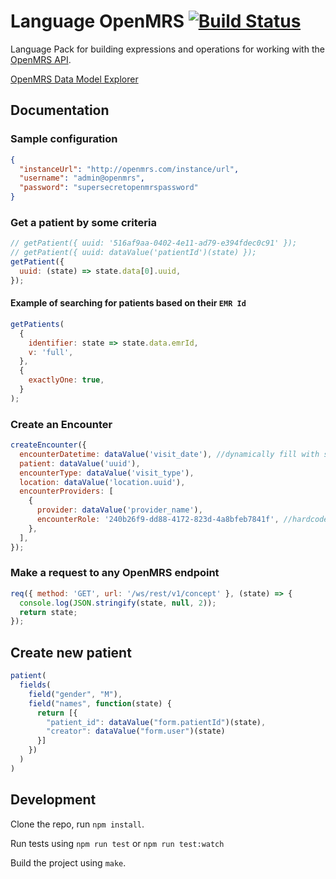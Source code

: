 # Language OpenMRS [![Build Status](https://travis-ci.org/OpenFn/language-openmrs.svg?branch=master)](https://travis-ci.org/OpenFn/language-openmrs)

Language Pack for building expressions and operations for working with
the [OpenMRS API](https://wiki.openmrs.org/display/docs/API).

[OpenMRS Data Model Explorer](http://burkeware.com/openmrs-data-model/openmrs-data-model-1.11.html#)

## Documentation

### Sample configuration

```json
{
  "instanceUrl": "http://openmrs.com/instance/url",
  "username": "admin@openmrs",
  "password": "supersecretopenmrspassword"
}
```

### Get a patient by some criteria

```js
// getPatient({ uuid: '516af9aa-0402-4e11-ad79-e394fdec0c91' });
// getPatient({ uuid: dataValue('patientId')(state) });
getPatient({
  uuid: (state) => state.data[0].uuid,
});
```
#### Example of searching for patients based on their `EMR Id`
```js
getPatients(
  {
    identifier: state => state.data.emrId,
    v: 'full',
  },
  {
    exactlyOne: true,
  }
);
```
### Create an Encounter
```js
createEncounter({
  encounterDatetime: dataValue('visit_date'), //dynamically fill with source app data
  patient: dataValue('uuid'), 
  encounterType: dataValue('visit_type'),
  location: dataValue('location.uuid'),
  encounterProviders: [
    {
      provider: dataValue('provider_name'),
      encounterRole: '240b26f9-dd88-4172-823d-4a8bfeb7841f', //hardcoded value
    },
  ],
});
```

### Make a request to any OpenMRS endpoint

```js
req({ method: 'GET', url: '/ws/rest/v1/concept' }, (state) => {
  console.log(JSON.stringify(state, null, 2));
  return state;
});
```

<!-- ## Create new person

```js
person(
  fields(
    field("gender", "M"),
    field("names", function(state) {
      return [{
        "givenName": dataValue("form.first_name")(state),
        "familyName": dataValue("form.last_name")(state)
      }]
    })
  )
)
```-->

## Create new patient

```js
patient(
  fields(
    field("gender", "M"),
    field("names", function(state) {
      return [{
        "patient_id": dataValue("form.patientId")(state),
        "creator": dataValue("form.user")(state)
      }]
    })
  )
)
``` 


## Development

Clone the repo, run `npm install`.

Run tests using `npm run test` or `npm run test:watch`

Build the project using `make`.
